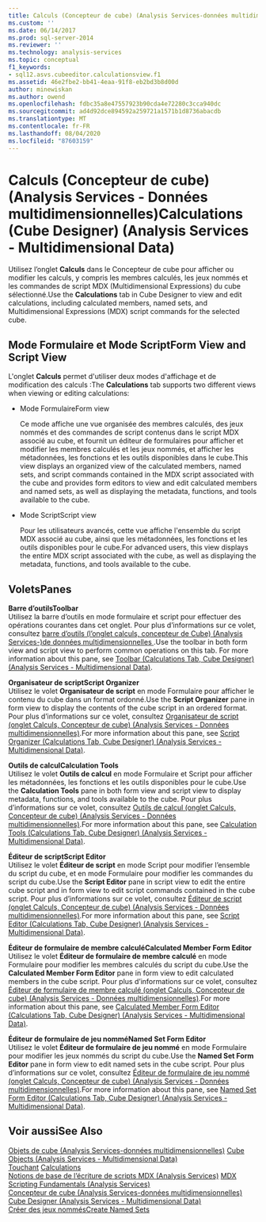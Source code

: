 ```yaml
---
title: Calculs (Concepteur de cube) (Analysis Services-données multidimensionnelles) | Microsoft Docs
ms.custom: ''
ms.date: 06/14/2017
ms.prod: sql-server-2014
ms.reviewer: ''
ms.technology: analysis-services
ms.topic: conceptual
f1_keywords:
- sql12.asvs.cubeeditor.calculationsview.f1
ms.assetid: 46e2fbe2-bb41-4eaa-91f8-eb2bd3b8d00d
author: minewiskan
ms.author: owend
ms.openlocfilehash: fdbc35a8e47557923b90cda4e72280c3cca940dc
ms.sourcegitcommit: ad4d92dce894592a259721a1571b1d8736abacdb
ms.translationtype: MT
ms.contentlocale: fr-FR
ms.lasthandoff: 08/04/2020
ms.locfileid: "87603159"
---
```

# <a name="calculations-cube-designer-analysis-services---multidimensional-data"></a><span data-ttu-id="e7fe2-102">Calculs (Concepteur de cube) (Analysis Services - Données multidimensionnelles)</span><span class="sxs-lookup"><span data-stu-id="e7fe2-102">Calculations (Cube Designer) (Analysis Services - Multidimensional Data)</span></span>
  <span data-ttu-id="e7fe2-103">Utilisez l’onglet **Calculs** dans le Concepteur de cube pour afficher ou modifier les calculs, y compris les membres calculés, les jeux nommés et les commandes de script MDX (Multidimensional Expressions) du cube sélectionné.</span><span class="sxs-lookup"><span data-stu-id="e7fe2-103">Use the **Calculations** tab in Cube Designer to view and edit calculations, including calculated members, named sets, and Multidimensional Expressions (MDX) script commands for the selected cube.</span></span>  
  
## <a name="form-view-and-script-view"></a><span data-ttu-id="e7fe2-104">Mode Formulaire et Mode Script</span><span class="sxs-lookup"><span data-stu-id="e7fe2-104">Form View and Script View</span></span>  
 <span data-ttu-id="e7fe2-105">L'onglet **Calculs** permet d'utiliser deux modes d'affichage et de modification des calculs :</span><span class="sxs-lookup"><span data-stu-id="e7fe2-105">The **Calculations** tab supports two different views when viewing or editing calculations:</span></span>  
  
-   <span data-ttu-id="e7fe2-106">Mode Formulaire</span><span class="sxs-lookup"><span data-stu-id="e7fe2-106">Form view</span></span>  
  
     <span data-ttu-id="e7fe2-107">Ce mode affiche une vue organisée des membres calculés, des jeux nommés et des commandes de script contenus dans le script MDX associé au cube, et fournit un éditeur de formulaires pour afficher et modifier les membres calculés et les jeux nommés, et afficher les métadonnées, les fonctions et les outils disponibles dans le cube.</span><span class="sxs-lookup"><span data-stu-id="e7fe2-107">This view displays an organized view of the calculated members, named sets, and script commands contained in the MDX script associated with the cube and provides form editors to view and edit calculated members and named sets, as well as displaying the metadata, functions, and tools available to the cube.</span></span>  
  
-   <span data-ttu-id="e7fe2-108">Mode Script</span><span class="sxs-lookup"><span data-stu-id="e7fe2-108">Script view</span></span>  
  
     <span data-ttu-id="e7fe2-109">Pour les utilisateurs avancés, cette vue affiche l'ensemble du script MDX associé au cube, ainsi que les métadonnées, les fonctions et les outils disponibles pour le cube.</span><span class="sxs-lookup"><span data-stu-id="e7fe2-109">For advanced users, this view displays the entire MDX script associated with the cube, as well as displaying the metadata, functions, and tools available to the cube.</span></span>  
  
## <a name="panes"></a><span data-ttu-id="e7fe2-110">Volets</span><span class="sxs-lookup"><span data-stu-id="e7fe2-110">Panes</span></span>  
 <span data-ttu-id="e7fe2-111">**Barre d’outils**</span><span class="sxs-lookup"><span data-stu-id="e7fe2-111">**Toolbar**</span></span>  
 <span data-ttu-id="e7fe2-112">Utilisez la barre d’outils en mode formulaire et script pour effectuer des opérations courantes dans cet onglet. Pour plus d’informations sur ce volet, consultez [barre d’outils &#40;l’onglet calculs, concepteur de Cube&#41; &#40;Analysis Services-&#41;de données multidimensionnelles ](toolbar-calculations-tab-cube-designer-analysis-services-multidimensional-data.md).</span><span class="sxs-lookup"><span data-stu-id="e7fe2-112">Use the toolbar in both form view and script view to perform common operations on this tab. For more information about this pane, see [Toolbar &#40;Calculations Tab, Cube Designer&#41; &#40;Analysis Services - Multidimensional Data&#41;](toolbar-calculations-tab-cube-designer-analysis-services-multidimensional-data.md).</span></span>  
  
 <span data-ttu-id="e7fe2-113">**Organisateur de script**</span><span class="sxs-lookup"><span data-stu-id="e7fe2-113">**Script Organizer**</span></span>  
 <span data-ttu-id="e7fe2-114">Utilisez le volet **Organisateur de script** en mode Formulaire pour afficher le contenu du cube dans un format ordonné.</span><span class="sxs-lookup"><span data-stu-id="e7fe2-114">Use the **Script Organizer** pane in form view to display the contents of the cube script in an ordered format.</span></span> <span data-ttu-id="e7fe2-115">Pour plus d’informations sur ce volet, consultez [Organisateur de script &#40;onglet Calculs, Concepteur de cube&#41; &#40;Analysis Services - Données multidimensionnelles&#41;](script-organizer-cube-designer-analysis-services-multidimensional-data.md).</span><span class="sxs-lookup"><span data-stu-id="e7fe2-115">For more information about this pane, see [Script Organizer &#40;Calculations Tab, Cube Designer&#41; &#40;Analysis Services - Multidimensional Data&#41;](script-organizer-cube-designer-analysis-services-multidimensional-data.md).</span></span>  
  
 <span data-ttu-id="e7fe2-116">**Outils de calcul**</span><span class="sxs-lookup"><span data-stu-id="e7fe2-116">**Calculation Tools**</span></span>  
 <span data-ttu-id="e7fe2-117">Utilisez le volet **Outils de calcul** en mode Formulaire et Script pour afficher les métadonnées, les fonctions et les outils disponibles pour le cube.</span><span class="sxs-lookup"><span data-stu-id="e7fe2-117">Use the **Calculation Tools** pane in both form view and script view to display metadata, functions, and tools available to the cube.</span></span> <span data-ttu-id="e7fe2-118">Pour plus d’informations sur ce volet, consultez [Outils de calcul &#40;onglet Calculs, Concepteur de cube&#41; &#40;Analysis Services - Données multidimensionnelles&#41;](calculation-tools-cube-designer-analysis-services-multidimensional-data.md).</span><span class="sxs-lookup"><span data-stu-id="e7fe2-118">For more information about this pane, see [Calculation Tools &#40;Calculations Tab, Cube Designer&#41; &#40;Analysis Services - Multidimensional Data&#41;](calculation-tools-cube-designer-analysis-services-multidimensional-data.md).</span></span>  
  
 <span data-ttu-id="e7fe2-119">**Éditeur de script**</span><span class="sxs-lookup"><span data-stu-id="e7fe2-119">**Script Editor**</span></span>  
 <span data-ttu-id="e7fe2-120">Utilisez le volet **Éditeur de script** en mode Script pour modifier l’ensemble du script du cube, et en mode Formulaire pour modifier les commandes du script du cube.</span><span class="sxs-lookup"><span data-stu-id="e7fe2-120">Use the **Script Editor** pane in script view to edit the entire cube script and in form view to edit script commands contained in the cube script.</span></span> <span data-ttu-id="e7fe2-121">Pour plus d’informations sur ce volet, consultez [Éditeur de script &#40;onglet Calculs, Concepteur de cube&#41; &#40;Analysis Services - Données multidimensionnelles&#41;](script-editor-calculations-cube-designer-analysis-services-multidimensional-data.md).</span><span class="sxs-lookup"><span data-stu-id="e7fe2-121">For more information about this pane, see [Script Editor &#40;Calculations Tab, Cube Designer&#41; &#40;Analysis Services - Multidimensional Data&#41;](script-editor-calculations-cube-designer-analysis-services-multidimensional-data.md).</span></span>  
  
 <span data-ttu-id="e7fe2-122">**Éditeur de formulaire de membre calculé**</span><span class="sxs-lookup"><span data-stu-id="e7fe2-122">**Calculated Member Form Editor**</span></span>  
 <span data-ttu-id="e7fe2-123">Utilisez le volet **Éditeur de formulaire de membre calculé** en mode Formulaire pour modifier les membres calculés du script du cube.</span><span class="sxs-lookup"><span data-stu-id="e7fe2-123">Use the **Calculated Member Form Editor** pane in form view to edit calculated members in the cube script.</span></span> <span data-ttu-id="e7fe2-124">Pour plus d’informations sur ce volet, consultez [Éditeur de formulaire de membre calculé &#40;onglet Calculs, Concepteur de cube&#41; &#40;Analysis Services - Données multidimensionnelles&#41;](calculated-member-form-editor-cube-designer-analysis-services-multidimensional-data.md).</span><span class="sxs-lookup"><span data-stu-id="e7fe2-124">For more information about this pane, see [Calculated Member Form Editor &#40;Calculations Tab, Cube Designer&#41; &#40;Analysis Services - Multidimensional Data&#41;](calculated-member-form-editor-cube-designer-analysis-services-multidimensional-data.md).</span></span>  
  
 <span data-ttu-id="e7fe2-125">**Éditeur de formulaire de jeu nommé**</span><span class="sxs-lookup"><span data-stu-id="e7fe2-125">**Named Set Form Editor**</span></span>  
 <span data-ttu-id="e7fe2-126">Utilisez le volet **Éditeur de formulaire de jeu nommé** en mode Formulaire pour modifier les jeux nommés du script du cube.</span><span class="sxs-lookup"><span data-stu-id="e7fe2-126">Use the **Named Set Form Editor** pane in form view to edit named sets in the cube script.</span></span> <span data-ttu-id="e7fe2-127">Pour plus d’informations sur ce volet, consultez [Éditeur de formulaire de jeu nommé &#40;onglet Calculs, Concepteur de cube&#41; &#40;Analysis Services - Données multidimensionnelles&#41;](named-set-form-editor-cube-designer-analysis-services-multidimensional-data.md).</span><span class="sxs-lookup"><span data-stu-id="e7fe2-127">For more information about this pane, see [Named Set Form Editor &#40;Calculations Tab, Cube Designer&#41; &#40;Analysis Services - Multidimensional Data&#41;](named-set-form-editor-cube-designer-analysis-services-multidimensional-data.md).</span></span>  
  
## <a name="see-also"></a><span data-ttu-id="e7fe2-128">Voir aussi</span><span class="sxs-lookup"><span data-stu-id="e7fe2-128">See Also</span></span>  
 <span data-ttu-id="e7fe2-129">[Objets de cube &#40;Analysis Services-données multidimensionnelles&#41;](multidimensional-models-olap-logical-cube-objects/cube-objects-analysis-services-multidimensional-data.md) </span><span class="sxs-lookup"><span data-stu-id="e7fe2-129">[Cube Objects &#40;Analysis Services - Multidimensional Data&#41;](multidimensional-models-olap-logical-cube-objects/cube-objects-analysis-services-multidimensional-data.md) </span></span>  
 <span data-ttu-id="e7fe2-130">[Touchant](multidimensional-models-olap-logical-cube-objects/calculations.md) </span><span class="sxs-lookup"><span data-stu-id="e7fe2-130">[Calculations](multidimensional-models-olap-logical-cube-objects/calculations.md) </span></span>  
 <span data-ttu-id="e7fe2-131">[Notions de base de l’écriture de scripts MDX &#40;Analysis Services&#41;](multidimensional-models/mdx/mdx-scripting-fundamentals-analysis-services.md) </span><span class="sxs-lookup"><span data-stu-id="e7fe2-131">[MDX Scripting Fundamentals &#40;Analysis Services&#41;](multidimensional-models/mdx/mdx-scripting-fundamentals-analysis-services.md) </span></span>  
 <span data-ttu-id="e7fe2-132">[Concepteur de cube &#40;Analysis Services-données multidimensionnelles&#41;](cube-designer-analysis-services-multidimensional-data.md) </span><span class="sxs-lookup"><span data-stu-id="e7fe2-132">[Cube Designer &#40;Analysis Services - Multidimensional Data&#41;](cube-designer-analysis-services-multidimensional-data.md) </span></span>  
 [<span data-ttu-id="e7fe2-133">Créer des jeux nommés</span><span class="sxs-lookup"><span data-stu-id="e7fe2-133">Create Named Sets</span></span>](multidimensional-models/create-named-sets.md)  
  
  
